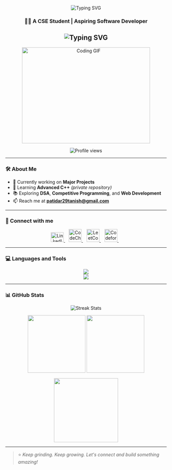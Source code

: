<p align="center">
  <img src="https://readme-typing-svg.demolab.com?font=Fira+Code&weight=900&size=30&pause=1000&color=F7F7F7&background=128CCF00&center=true&vCenter=true&multiline=true&random=false&width=500&lines=Hi+%F0%9F%91%8B%2C+I'm+Tanish+Patidar" alt="Typing SVG" />
</p>

<h3 align="center">👨‍💻 A CSE Student | Aspiring Software Developer</h3>

<h2 align="center">
  <img src="https://readme-typing-svg.demolab.com?font=Fira+Code&weight=600&pause=1000&center=true&vCenter=true&lines=Competitive+Programmer;Passionate+About+Coding+%F0%9F%92%BB;DSA+%7C+Web+Development+%7C+C%2B%2B+Enthusiast" alt="Typing SVG" />
</h2>

<p align="center">
  <img src="https://user-images.githubusercontent.com/69011963/137184767-79a13ec7-1bb3-4341-a6da-3a149c9c159a.gif" width="400" height="300" alt="Coding GIF">
</p>

<p align="center">
  <img src="https://komarev.com/ghpvc/?username=Tanish007&label=Profile%20views&color=0e75b6&style=flat" alt="Profile views" />
</p>

---

### 🛠️ About Me

- 🔭 Currently working on **Major Projects**
- 🌱 Learning **Advanced C++** *(private repository)*
- 📚 Exploring **DSA**, **Competitive Programming**, and **Web Development**
- 📫 Reach me at **patidar29tanish@gmail.com**

---

### 🔗 Connect with me
<p align="center">
  <a href="https://www.linkedin.com/in/tanish07patidar-/" target="_blank">
    <img src="https://raw.githubusercontent.com/rahuldkjain/github-profile-readme-generator/master/src/images/icons/Social/linked-in-alt.svg" alt="LinkedIn" height="30" width="40" />
  </a>&nbsp;&nbsp;
  <a href="https://www.codechef.com/users/tanish_7" target="_blank">
    <img src="https://cdn.codechef.com/images/cc-logo.svg" alt="CodeChef" height="40" width="40" />
  </a>&nbsp;&nbsp;
  <a href="https://leetcode.com/u/TAnish_07/" target="_blank">
    <img src="https://raw.githubusercontent.com/rahuldkjain/github-profile-readme-generator/master/src/images/icons/Social/leet-code.svg" alt="LeetCode" height="40" width="40" />
  </a>&nbsp;&nbsp;
  <a href="https://codeforces.com/profile/TAnish_29" target="_blank">
    <img src="https://codeforces.org/s/40964/images/codeforces-sponsored-by-ton.png" alt="Codeforces" height="40" width="40" />
  </a>&nbsp;&nbsp;
 
</p>

---

### 💻 Languages and Tools
<p align="center">
  <img src="https://skillicons.dev/icons?i=cpp,python,html,css,js,react,tailwind" /> <br />
  <img src="https://skillicons.dev/icons?i=vscode,git,github,linux,windows" />
</p>

---

### 📊 GitHub Stats
<p align="center">
  <img src="https://github-readme-streak-stats.herokuapp.com/?user=Tanish007&theme=dark" alt="Streak Stats" />
</p>

<p align="center">
  <img src="http://github-profile-summary-cards.vercel.app/api/cards/stats?username=Tanish007&theme=2077" height="180" />
  <img src="http://github-profile-summary-cards.vercel.app/api/cards/productive-time?username=Tanish007&theme=2077" height="180" />
</p>

<p align="center">
  <img src="http://github-profile-summary-cards.vercel.app/api/cards/profile-details?username=Tanish007&theme=2077" height="200" />
</p>

---

> ⭐ *Keep grinding. Keep growing. Let's connect and build something amazing!*

